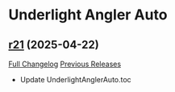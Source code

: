 # Underlight Angler Auto

## [r21](https://github.com/teelolws/UnderlightAnglerAuto/tree/r21) (2025-04-22)
[Full Changelog](https://github.com/teelolws/UnderlightAnglerAuto/compare/r20...r21) [Previous Releases](https://github.com/teelolws/UnderlightAnglerAuto/releases)

- Update UnderlightAnglerAuto.toc  
